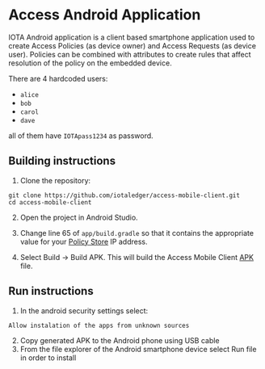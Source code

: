 # Access Android Application

IOTA Android application is a client based smartphone application used to create Access Policies (as device owner) and Access Requests (as device user). Policies can be combined with attributes to create rules that affect resolution of the policy on the embedded device.

There are 4 hardcoded users:
- `alice`
- `bob`
- `carol`
- `dave`

all of them have `IOTApass1234` as password.

## Building instructions

1. Clone the repository:
```
git clone https://github.com/iotaledger/access-mobile-client.git
cd access-mobile-client
```

2. Open the project in Android Studio.

3. Change line 65 of `app/build.gradle` so that it contains the appropriate value for your [Policy Store](https://github.com/iotaledger/access-policy-store) IP address.

4. Select Build -> Build APK. This will build the Access Mobile Client [APK](https://en.wikipedia.org/wiki/Android_application_package) file.

##  Run instructions
1. In the android security settings select: 
```
Allow instalation of the apps from unknown sources
```
2. Copy generated APK to the Android phone using USB cable
3. From the file explorer of the Android smartphone device select Run file in order to install
